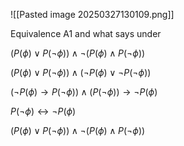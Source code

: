 



![[Pasted image 20250327130109.png]]


Equivalence A1 and what says under

$(P(\phi)\vee P(\neg\phi))\wedge\neg(P(\phi)\wedge P(\neg\phi))$

$(P(\phi)\vee P(\neg\phi))\wedge (\neg P(\phi)\vee \neg P(\neg\phi))$

$(\neg P(\phi)\rightarrow P(\neg\phi))\wedge (P(\neg\phi))\rightarrow \neg  P(\phi)$

$P(\neg\phi)\leftrightarrow \neg P(\phi)$






$(P(\phi)\vee P(\neg\phi))\wedge\neg(P(\phi)\wedge P(\neg\phi))$